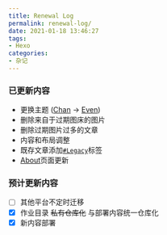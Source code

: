 ```yaml
---
title: Renewal Log
permalink: renewal-log/
date: 2021-01-18 13:46:27
tags:
- Hexo
categories:
- 杂记
---
```

### 已更新内容

- 更换主题 ([Chan](https://github.com/denjones/hexo-theme-chan) → [Even](https://github.com/ahonn/hexo-theme-even))
- 删除来自于过期图床的图片
- 删除过期图片过多的文章
- 内容和布局调整
- 既存文章添加[`#Legacy`](/tags/Legacy)标签
- [About](/about/)页面更新

### 预计更新内容
- [ ] 其他平台不定时迁移
- [x] 作业目录 ~~私有仓库化~~ 与部署内容统一仓库化
- [x] 新内容部署
